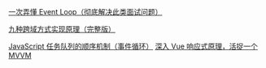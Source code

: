 [一次弄懂 Event Loop（彻底解决此类面试问题）](https://juejin.im/post/5c3d8956e51d4511dc72c200)

[九种跨域方式实现原理（完整版）](https://github.com/ljianshu/Blog/issues/55)

[JavaScript 任务队列的顺序机制（事件循环）](http://www.yangzicong.com/article/3?tdsourcetag=s_pctim_aiomsg)
[深入 Vue 响应式原理，活捉一个 MVVM](https://juejin.im/post/5ca15e29f265da30a3303351)
